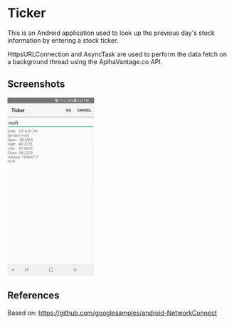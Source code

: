 
Ticker
===================================
This is an Android application used to look up the previous day's stock information by entering a stock ticker.

HttpsURLConnection and AsyncTask are used to perform the data fetch on a background thread using the AplhaVantage.co API.

Screenshots
-------------

<img src="screenshots/main_screen.png" height="400" alt="Screenshot"/> 

References
-------------

Based on:
https://github.com/googlesamples/android-NetworkConnect


[1]: https://developer.android.com/reference/android/net/ConnectivityManager.html
[2]: https://developer.android.com/reference/android/net/NetworkInfo.html
[3]: https://developer.android.com/reference/android/os/AsyncTask.html
[4]: https://developer.android.com/reference/javax/net/ssl/HttpsURLConnection.html
[5]: https://developer.android.com/reference/android/app/IntentService.html
[6]: https://developer.android.com/reference/android/content/AsyncTaskLoader.html

